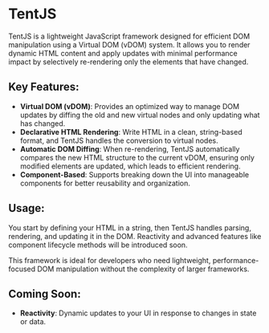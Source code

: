# TentJS

TentJS is a lightweight JavaScript framework designed for efficient DOM manipulation using a Virtual DOM (vDOM) system. It allows you to render dynamic HTML content and apply updates with minimal performance impact by selectively re-rendering only the elements that have changed.

## Key Features:
- **Virtual DOM (vDOM)**: Provides an optimized way to manage DOM updates by diffing the old and new virtual nodes and only updating what has changed.
- **Declarative HTML Rendering**: Write HTML in a clean, string-based format, and TentJS handles the conversion to virtual nodes.
- **Automatic DOM Diffing**: When re-rendering, TentJS automatically compares the new HTML structure to the current vDOM, ensuring only modified elements are updated, which leads to efficient rendering.
- **Component-Based**: Supports breaking down the UI into manageable components for better reusability and organization.

## Usage:
You start by defining your HTML in a string, then TentJS handles parsing, rendering, and updating it in the DOM. Reactivity and advanced features like component lifecycle methods will be introduced soon.

This framework is ideal for developers who need lightweight, performance-focused DOM manipulation without the complexity of larger frameworks.

## Coming Soon:
- **Reactivity**: Dynamic updates to your UI in response to changes in state or data.
